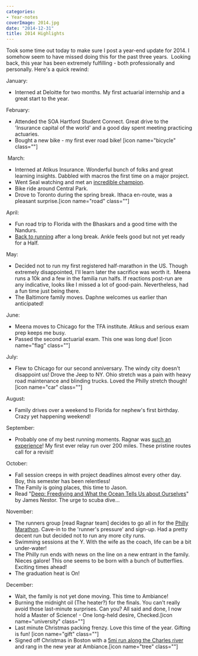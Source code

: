 ```yaml
---
categories:
- Year-notes
coverImage: 2014.jpg
date: "2014-12-31"
title: 2014 Highlights
---
```


Took some time out today to make sure I post a year-end update for 2014. I somehow seem to have missed doing this for the past three years.  Looking back, this year has been extremely fulfilling - both professionally and personally. Here's a quick rewind:

January:

- Interned at Deloitte for two months. My first actuarial internship and a great start to the year.

February:

- Attended the SOA Hartford Student Connect. Great drive to the 'Insurance capital of the world' and a good day spent meeting practicing actuaries.
- Bought a new bike - my first ever road bike! \[icon name="bicycle" class=""\]

<!--more-->

 March:

- Interned at Atikus Insurance. Wonderful bunch of folks and great learning insights. Dabbled with macros the first time on a major project.
- Went Seal watching and met an [incredible champion](https://srikanthperinkulam.com/adventure-travel/meeting-paul-swinburne "Meeting Paul | Swinburne").
- Bike ride around Central Park.
- Drove to Toronto during the spring break. Ithaca en-route, was a pleasant surprise.\[icon name="road" class=""\]

April:

- Fun road trip to Florida with the Bhaskars and a good time with the Nandurs.
- [Back to running](https://srikanthperinkulam.com/adventure-travel/adirondacks-it-is "Adirondacks it is!") after a long break. Ankle feels good but not yet ready for a Half.

May:

- Decided not to run my first registered half-marathon in the US. Though extremely disappointed, I'll learn later the sacrifice was worth it.  Meena runs a 10k and a few in the familia run halfs. If reactions post-run are any indicative, looks like I missed a lot of good-pain. Nevertheless, had a fun time just being there.
- The Baltimore family moves. Daphne welcomes us earlier than anticipated!

June:

- Meena moves to Chicago for the TFA institute. Atikus and serious exam prep keeps me busy.
- Passed the second actuarial exam. This one was long due! \[icon name="flag" class=""\]

July:

- Flew to Chicago for our second anniversary. The windy city doesn't disappoint us! Drove the Jeep to NY. Ohio stretch was a pain with heavy road maintenance and blinding trucks. Loved the Philly stretch though! \[icon name="car" class=""\]

August:

- Family drives over a weekend to Florida for nephew's first birthday. Crazy yet happening weekend!

September:

- Probably one of my best running moments. Ragnar was [such an experience](https://srikanthperinkulam.com/adventure-travel/appalachians-next "Appalachians next!")! My first ever relay run over 200 miles. These pristine routes call for a revisit!

October:

- Fall session creeps in with project deadlines almost every other day. Boy, this semester has been relentless!
- The Family is going places, this time to Jason.
- Read "[Deep: Freediving and What the Ocean Tells Us about Ourselves](https://srikanthperinkulam.com/book-review/deep-freediving "Deep: Freediving and What the Ocean Tells Us about Ourselves")" by James Nestor. The urge to scuba dive...

November:

- The runners group \[read Ragnar team\] decides to go all in for the [Philly Marathon](https://srikanthperinkulam.com/running/philadelphia-half "Philadelphia Half"). Cave-in to the 'runner's pressure' and sign-up. Had a pretty decent run but decided not to run any more city runs.
- Swimming sessions at the Y. With the wife as the coach, life can be a bit under-water!
- The Philly run ends with news on the line on a new entrant in the family. Nieces galore! This one seems to be born with a bunch of butterflies. Exciting times ahead!
- The graduation heat is On!

December:

- Wait, the family is not yet done moving. This time to Ambiance!
- Burning the midnight oil (The heater?) for the finals. You can't really avoid those last-minute surprises. Can you? All said and done, I now hold a Master of Science! - One long-held desire, Checked.\[icon name="university" class=""\]
- Last minute Christmas packing frenzy. Love this time of the year. Gifting is fun! \[icon name="gift" class=""\]
- Signed off Christmas in Boston with a [5mi run along the Charles river](https://www.strava.com/activities/233479444) and rang in the new year at Ambiance.\[icon name="tree" class=""\]
